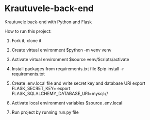 # Krautuvele-back-end

Krautuvele back-end with Python and Flask

How to run this project:

1. Fork it, clone it

2. Create virtual environment
   $python -m venv venv

3. Activate virtual environment
   $source venv/Scripts/activate

4. Install packages from requirements.txt file
   $pip install -r requirements.txt

5. Create .env.local file and write secret key and database URI
   export FLASK_SECRET_KEY=<some key>
   export FLASK_SQLALCHEMY_DATABASE_URI=mysql://<database connection>

6. Activate local environment variables
   $source .env.local

7. Run project by running run.py file
